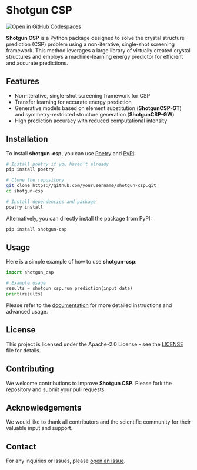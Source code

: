 
# Shotgun CSP

[![Open in GitHub Codespaces](https://github.com/codespaces/badge.svg)](https://codespaces.new/TsumiNa/ShutgunCSP)

**Shotgun CSP** is a Python package designed to solve the crystal structure prediction (CSP) problem using a non-iterative, single-shot screening framework. This method leverages a large library of virtually created crystal structures and employs a machine-learning energy predictor for efficient and accurate predictions.

## Features

- Non-iterative, single-shot screening framework for CSP
- Transfer learning for accurate energy prediction
- Generative models based on element substitution (**ShotgunCSP-GT**) and symmetry-restricted structure generation (**ShotgunCSP-GW**)
- High prediction accuracy with reduced computational intensity

## Installation

To install **shotgun-csp**, you can use [Poetry](https://python-poetry.org/) and [PyPI](https://pypi.org/):

```bash
# Install poetry if you haven't already
pip install poetry

# Clone the repository
git clone https://github.com/yourusername/shotgun-csp.git
cd shotgun-csp

# Install dependencies and package
poetry install
```

Alternatively, you can directly install the package from PyPI:

```bash
pip install shotgun-csp
```

## Usage

Here is a simple example of how to use **shotgun-csp**:

```python
import shotgun_csp

# Example usage
results = shotgun_csp.run_prediction(input_data)
print(results)
```

Please refer to the [documentation](https://yourdocumentationlink) for more detailed instructions and advanced usage.

## License

This project is licensed under the Apache-2.0 License - see the [LICENSE](LICENSE) file for details.

## Contributing

We welcome contributions to improve **Shotgun CSP**. Please fork the repository and submit your pull requests.

## Acknowledgements

We would like to thank all contributors and the scientific community for their valuable input and support.

## Contact

For any inquiries or issues, please [open an issue](https://github.com/TsumiNa/ShutgunCSP/issues/new/choose).
